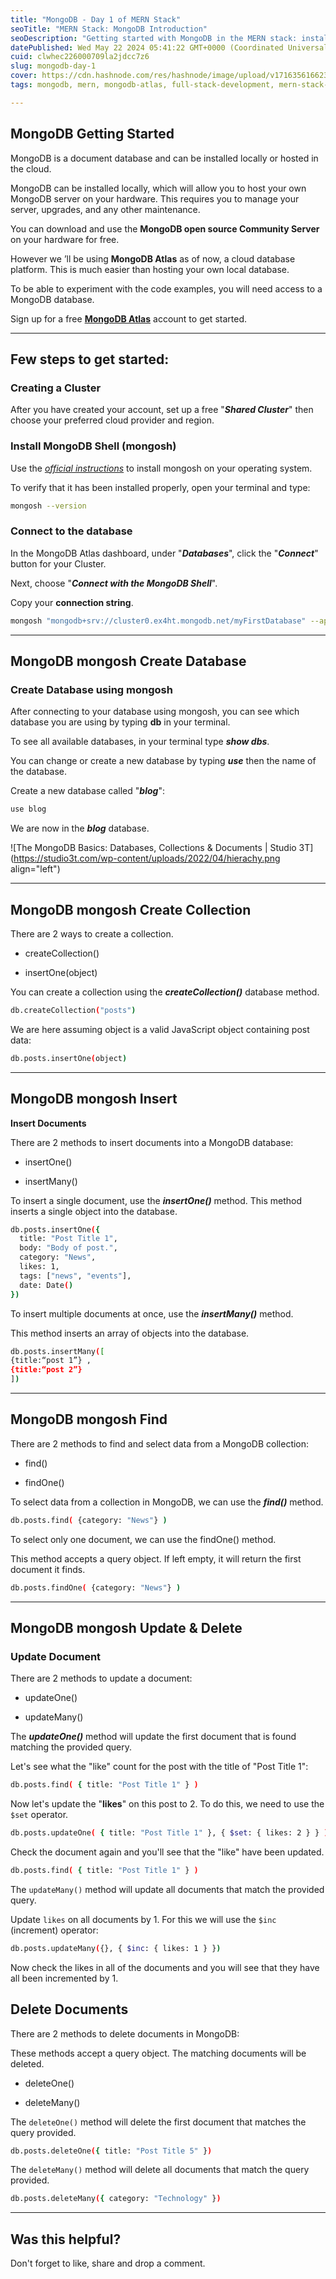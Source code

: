 ```yaml
---
title: "MongoDB - Day 1 of MERN Stack"
seoTitle: "MERN Stack: MongoDB Introduction"
seoDescription: "Getting started with MongoDB in the MERN stack: installation, creating clusters, and basic database operations using mongosh"
datePublished: Wed May 22 2024 05:41:22 GMT+0000 (Coordinated Universal Time)
cuid: clwhec226000709la2jdcc7z6
slug: mongodb-day-1
cover: https://cdn.hashnode.com/res/hashnode/image/upload/v1716356166239/9ff4d5de-b0c5-4104-a30b-535ecb45bb19.png
tags: mongodb, mern, mongodb-atlas, full-stack-development, mern-stack-development

---
```


## MongoDB Getting Started

MongoDB is a document database and can be installed locally or hosted in the cloud.

MongoDB can be installed locally, which will allow you to host your own MongoDB server on your hardware. This requires you to manage your server, upgrades, and any other maintenance.

You can download and use the **MongoDB open source Community Server** on your hardware for free.

However we ’ll be using **MongoDB Atlas** as of now, a cloud database platform. This is much easier than hosting your own local database.

To be able to experiment with the code examples, you will need access to a MongoDB database.

Sign up for a free [**MongoDB Atlas**](https://www.mongodb.com/cloud/atlas/register) account to get started.

---

## Few steps to get started:

### Creating a Cluster

After you have created your account, set up a free "***Shared Cluster***" then choose your preferred cloud provider and region.

### Install MongoDB Shell (mongosh)

Use the [*official instructions*](https://docs.mongodb.com/mongodb-shell/install/) to install mongosh on your operating system.

To verify that it has been installed properly, open your terminal and type:

```bash
mongosh --version
```

### Connect to the database

In the MongoDB Atlas dashboard, under "***Databases***", click the "***Connect***" button for your Cluster.

Next, choose "***Connect with the MongoDB Shell***".

Copy your **connection string**.

```bash
mongosh "mongodb+srv://cluster0.ex4ht.mongodb.net/myFirstDatabase" --apiVersion 1 --username YOUR_USER_NAME
```

---

## MongoDB mongosh Create Database

### Create Database using mongosh

After connecting to your database using mongosh, you can see which database you are using by typing **db** in your terminal.

To see all available databases, in your terminal type ***show dbs***.

You can change or create a new database by typing ***use*** then the name of the database.

Create a new database called "***blog***":

```bash
use blog
```

We are now in the ***blog*** database.

![The MongoDB Basics: Databases, Collections & Documents | Studio 3T](https://studio3t.com/wp-content/uploads/2022/04/hierachy.png align="left")

---

## MongoDB mongosh Create Collection

There are 2 ways to create a collection.

* createCollection()
    
* insertOne(object)
    

You can create a collection using the ***createCollection()*** database method.

```bash
db.createCollection("posts")
```

We are here assuming object is a valid JavaScript object containing post data:

```bash
db.posts.insertOne(object)
```

---

## MongoDB mongosh Insert

**Insert Documents**

There are 2 methods to insert documents into a MongoDB database:

* insertOne()
    
* insertMany()
    

To insert a single document, use the ***insertOne()*** method. This method inserts a single object into the database.

```bash
db.posts.insertOne({
  title: "Post Title 1",
  body: "Body of post.",
  category: "News",
  likes: 1,
  tags: ["news", "events"],
  date: Date()
})
```

To insert multiple documents at once, use the ***insertMany()*** method.

This method inserts an array of objects into the database.

```bash
db.posts.insertMany([ 
{title:“post 1”} ,
{title:“post 2”}
])
```

---

## MongoDB mongosh Find

There are 2 methods to find and select data from a MongoDB collection:

* find()
    
* findOne()
    

To select data from a collection in MongoDB, we can use the ***find()*** method.

```bash
db.posts.find( {category: "News"} )
```

To select only one document, we can use the findOne() method.

This method accepts a query object. If left empty, it will return the first document it finds.

```bash
db.posts.findOne( {category: "News"} )
```

---

## MongoDB mongosh Update & Delete

### Update Document

There are 2 methods to update a document:

* updateOne()
    
* updateMany()
    

The ***updateOne()*** method will update the first document that is found matching the provided query.

Let's see what the "like" count for the post with the title of "Post Title 1":

```bash
db.posts.find( { title: "Post Title 1" } ) 
```

Now let's update the "**likes**" on this post to 2. To do this, we need to use the `$set` operator.

```bash
db.posts.updateOne( { title: "Post Title 1" }, { $set: { likes: 2 } } ) 
```

Check the document again and you'll see that the "like" have been updated.

```bash
db.posts.find( { title: "Post Title 1" } ) 
```

The `updateMany()` method will update all documents that match the provided query.

Update `likes` on all documents by 1. For this we will use the `$inc` (increment) operator:

```bash
db.posts.updateMany({}, { $inc: { likes: 1 } })
```

Now check the likes in all of the documents and you will see that they have all been incremented by 1.

## Delete Documents

There are 2 methods to delete documents in MongoDB:

These methods accept a query object. The matching documents will be deleted.

* deleteOne()
    
* deleteMany()
    

The `deleteOne()` method will delete the first document that matches the query provided.

```bash
db.posts.deleteOne({ title: "Post Title 5" })
```

The `deleteMany()` method will delete all documents that match the query provided.

```bash
db.posts.deleteMany({ category: "Technology" })
```

---

## Was this helpful?

Don't forget to like, share and drop a comment.